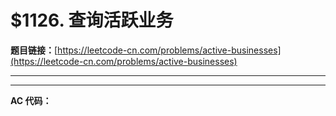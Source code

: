 # $1126. 查询活跃业务

**题目链接：**[https://leetcode-cn.com/problems/active-businesses](https://leetcode-cn.com/problems/active-businesses)

---

<Cards card="leetcode_1126_active-businesses"></Cards>

---

**AC 代码：**

```java

```